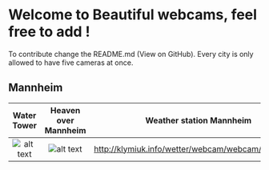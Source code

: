 # Welcome to Beautiful webcams, feel free to add ! 

To contribute change the README.md (View on GitHub). Every city is only allowed to have five cameras at once. 

## Mannheim



| Water Tower | Heaven over Mannheim | Weather station Mannheim |
:------------:|:--------------------:|:--------------------------:
![alt text](https://www.mvv-energie.de/webcam_maritim/MA-Wasserturm.jpg) | ![alt text](http://cam.mannheim-wetter.info/cam1/mannheim-himmel-0.jpg) | http://klymiuk.info/wetter/webcam/webcam/current.jpg 




